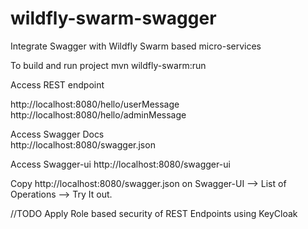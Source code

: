 # wildfly-swarm-swagger  
Integrate Swagger with Wildfly Swarm based micro-services    

To build and run project mvn wildfly-swarm:run    

Access REST endpoint  

http://localhost:8080/hello/userMessage  
http://localhost:8080/hello/adminMessage  

                     

Access Swagger Docs   
http://localhost:8080/swagger.json     

Access Swagger-ui 
http://localhost:8080/swagger-ui  

Copy http://localhost:8080/swagger.json on Swagger-UI --> List of Operations --> Try It out.  

//TODO Apply Role based security of REST Endpoints using KeyCloak   
